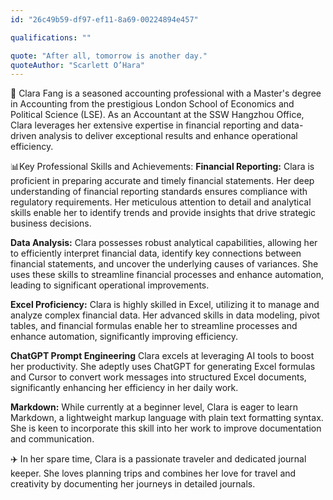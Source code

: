 ```yaml
---
id: "26c49b59-df97-ef11-8a69-00224894e457"

qualifications: ""

quote: "After all, tomorrow is another day."
quoteAuthor: "Scarlett O’Hara"
---
```



📖 Clara Fang is a seasoned accounting professional with a Master's degree in Accounting from the prestigious London School of Economics and Political Science (LSE). As an Accountant at the SSW Hangzhou Office, Clara leverages her extensive expertise in financial reporting and data-driven analysis to deliver exceptional results and enhance operational efficiency.

📊Key Professional Skills and Achievements:
**Financial Reporting:**
Clara is proficient in preparing accurate and timely financial statements. Her deep understanding of financial reporting standards ensures compliance with regulatory requirements. Her meticulous attention to detail and analytical skills enable her to identify trends and provide insights that drive strategic business decisions.

**Data Analysis:**
Clara possesses robust analytical capabilities, allowing her to efficiently interpret financial data, identify key connections between financial statements, and uncover the underlying causes of variances. She uses these skills to streamline financial processes and enhance automation, leading to significant operational improvements.

**Excel Proficiency:**
Clara is highly skilled in Excel, utilizing it to manage and analyze complex financial data. Her advanced skills in data modeling, pivot tables, and financial formulas enable her to streamline processes and enhance automation, significantly improving efficiency.

**ChatGPT Prompt Engineering**
Clara excels at leveraging AI tools to boost her productivity. She adeptly uses ChatGPT for generating Excel formulas and Cursor to convert work messages into structured Excel documents, significantly enhancing her efficiency in her daily work.

**Markdown:**
While currently at a beginner level, Clara is eager to learn Markdown, a lightweight markup language with plain text formatting syntax. She is keen to incorporate this skill into her work to improve documentation and communication.

✈️ In her spare time, Clara is a passionate traveler and dedicated journal keeper. She loves planning trips and combines her love for travel and creativity by documenting her journeys in detailed journals.
